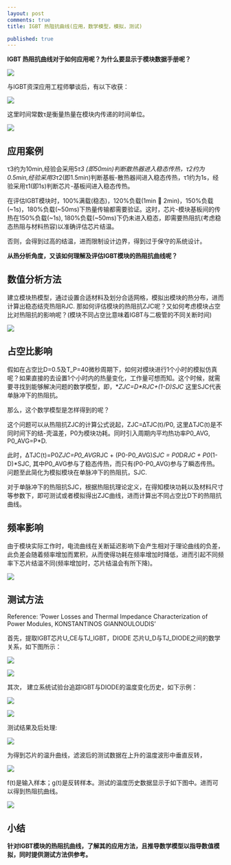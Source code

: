 ```yaml
---
layout: post
comments: true
title: IGBT 热阻抗曲线(应用，数学模型，模拟，测试)

published: true
---
```


**IGBT 热阻抗曲线对于如何应用呢？为什么要显示于模块数据手册呢？**

![](images/201901/1.png)

与IGBT资深应用工程师攀谈后，有以下收获： 

![](images/201901/2.png)

这里时间常数τ是衡量热量在模块内传递的时间单位。

![](images/201901/3.png)

## 应用案例

τ3约为10min,经验会采用5*τ3 (即50min)判断散热器进入稳态传热，τ2约为0.5min,经验采用3*τ2(即1.5min)判断基板-散热器间进入稳态传热，τ1约为1s，经验采用τ1(即1s)判断芯片-基板间进入稳态传热。

在评估IGBT模块时，100%满载(稳态)，120%负载(1min  2min)，150%负载(~1s)，180%负载(~50ms)下热量传输都需要验证。这时，芯片-模块基板间的传热在150%负载(~1s), 180%负载(~50ms)下仍未进入稳态，即需要热阻抗(考虑稳态热阻与材料热容)以准确评估芯片结温。

否则，会得到过高的结温，进而限制设计边界，得到过于保守的系统设计。


**从热分析角度，又该如何理解及评估IGBT模块的热阻抗曲线呢？**

## 数值分析方法

建立模块热模型，通过设置合适材料及划分合适网格，模拟出模块的热分布，进而计算出稳态结壳热阻RJC. 那如何评估模块的热阻抗ZJC呢？又如何考虑模块占空比对热阻抗的影响呢？(模块不同占空比意味着IGBT与二极管的不同关断时间)

![](images/201901/4.png)

## 占空比影响

假如在占空比D=0.5及T_P=40微秒周期下，如何对模块进行1个小时的模拟仿真呢？如果直接的去设置1个小时内的热量变化，工作量可想而知。这个时候，就需要寻找到能够解决问题的数学模型，即，**ZJC=D*RJC+(1-D)*SJC** 这里SJC代表单脉冲下的热阻抗。

那么，这个数学模型是怎样得到的呢？

这个问题可以从热阻抗ZJC的计算公式说起，ZJC=∆TJC(t)/P0, 这里∆TJC(t)是不同时间下的结-壳温差，P0为模块功耗。同时引入周期内平均热功率P0_AVG, P0_AVG=P*D.

此时，∆TJC(t)=P0*ZJC=P0_AVG*RJC + (P0-P0_AVG)*SJC = P0*D*RJC + P0*(1-D)*SJC, 其中P0_AVG参与了稳态传热，而只有(P0-P0_AVG)参与了瞬态传热。问题至此简化为模拟模块在单脉冲下的热阻抗，SJC.

对于单脉冲下的热阻抗SJC，根据热阻抗理论定义，在得知模块功耗以及材料尺寸等参数下，即可测试或者模拟得出ZJC曲线，进而计算出不同占空比D下的热阻抗曲线。


## 频率影响

由于模块实际工作时，电流曲线在关断延迟影响下会产生相对于理论曲线的负差，此负差会随着频率增加而累积，从而使得功耗在频率增加时降低，进而引起不同频率下芯片结温不同(频率增加时，芯片结温会有所下降)。

![](images/201901/5.png)
 

## 测试方法

Reference: ’Power Losses and Thermal Impedance Characterization of Power Modules, KONSTANTINOS GIANNOULOUDIS’

首先，提取IGBT芯片U_CE与TJ_IGBT，DIODE 芯片U_D与TJ_DIODE之间的数学关系，如下图所示：

![](images/201901/6.png) 

![](images/201901/7.png)
  

其次， 建立系统试验台追踪IGBT与DIODE的温度变化历史，如下示例：

![](images/201901/8.png)

![](images/201901/9.png)
 

测试结果及后处理:

![](images/201901/10.png)
 
为得到芯片的温升曲线，滤波后的测试数据在上升的温度波形中垂直反转，

![](images/201901/11.png)
 
f(t)是输入样本；g(t)是反转样本。测试的温度历史数据显示于如下图中。进而可以得到热阻抗曲线。

![](images/201901/12.png)
 

## 小结

**针对IGBT模块的热阻抗曲线，了解其的应用方法，且推导数学模型以指导数值模拟，同时提供测试方法供参考。**

